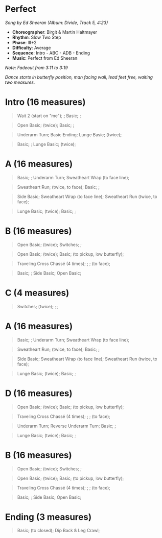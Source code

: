 # Perfect
*Song by Ed Sheeran (Album: Divide, Track 5, 4:23)*

* **Choreographer**: Birgit & Martin Haltmayer
* **Rhythm**: Slow Two Step
* **Phase**: III+2
* **Difficulty**: Average
* **Sequence**: Intro - ABC - ADB - Ending
* **Music**: Perfect from Ed Sheeran

*Note: Fadeout from 3:11 to 3:19*

*Dance starts in butterfly position, man facing wall, lead feet free, waiting two measures.*

# Intro (16 measures)

> Wait 2 (start on "me"); ; Basic; ;

> Open Basic; (twice); Basic; ;

> Underarm Turn; Basic Ending; Lunge Basic; (twice);

> Basic; ; Lunge Basic; (twice);

# A (16 measures)

> Basic; ; Underarm Turn; Sweatheart Wrap (to face line);

> Sweatheart Run; (twice, to face); Basic; ;

> Side Basic; Sweatheart Wrap (to face line); Sweatheart Run (twice, to face);

> Lunge Basic; (twice); Basic; ;

# B (16 measures)

> Open Basic; (twice); Switches; ;

> Open Basic; (twice); Basic; (to pickup, low butterfly);

> Traveling Cross Chassé (4 times); ; ; (to face);

> Basic; ; Side Basic; Open Basic;

# C (4 measures)

> Switches; (twice); ; ;

# A (16 measures)

> Basic; ; Underarm Turn; Sweatheart Wrap (to face line);

> Sweatheart Run; (twice, to face); Basic; ;

> Side Basic; Sweatheart Wrap (to face line); Sweatheart Run (twice, to face);

> Lunge Basic; (twice); Basic; ;

# D (16 measures)

> Open Basic; (twice); Basic; (to pickup, low butterfly);

> Traveling Cross Chassé (4 times); ; ; (to face);

> Underarm Turn; Reverse Underarm Turn; Basic; ;

> Lunge Basic; (twice); Basic; ;

# B (16 measures)

> Open Basic; (twice); Switches; ;

> Open Basic; (twice); Basic; (to pickup, low butterfly);

> Traveling Cross Chassé (4 times); ; ; (to face);

> Basic; ; Side Basic; Open Basic;

# Ending (3 measures)

> Basic; (to closed); Dip Back & Leg Crawl;
